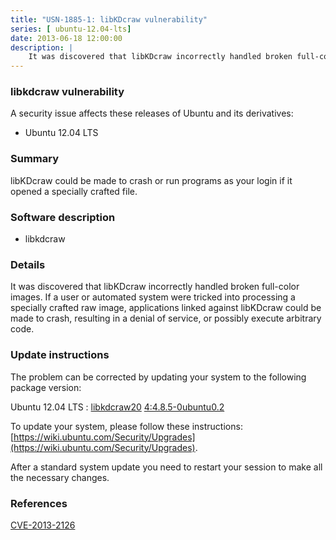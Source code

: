 ```yaml
---
title: "USN-1885-1: libKDcraw vulnerability"
series: [ ubuntu-12.04-lts]
date: 2013-06-18 12:00:00
description: |
    It was discovered that libKDcraw incorrectly handled broken full-color images. If a user or automated system were tricked into processing a specially crafted raw image, applications linked against libKDcraw could be made to crash, resulting in a denial of service, or possibly execute arbitrary code. 
--- 
```

 
### libkdcraw vulnerability

A security issue affects these releases of Ubuntu and its derivatives:

* Ubuntu 12.04 LTS

### Summary

libKDcraw could be made to crash or run programs as your login if it opened a specially crafted file.

### Software description

* libkdcraw 

### Details

It was discovered that libKDcraw incorrectly handled broken full-color images. If a user or automated system were tricked into processing a specially crafted raw image, applications linked against libKDcraw could be made to crash, resulting in a denial of service, or possibly execute arbitrary code. 

### Update instructions

The problem can be corrected by updating your system to the following package version:

Ubuntu 12.04 LTS
 : [libkdcraw20](https://launchpad.net/ubuntu/+source/libkdcraw) <span> [4:4.8.5-0ubuntu0.2](https://launchpad.net/ubuntu/+source/libkdcraw/4:4.8.5-0ubuntu0.2) </span> 

To update your system, please follow these instructions: [https://wiki.ubuntu.com/Security/Upgrades](https://wiki.ubuntu.com/Security/Upgrades).

After a standard system update you need to restart your session to make all the necessary changes. 

### References

 [CVE-2013-2126](http://people.ubuntu.com/~ubuntu-security/cve/CVE-2013-2126)
 
